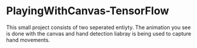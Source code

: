# PlayingWithCanvas-TensorFlow

This small project consists of two seperated entiyty.
The animation you see is done with the canvas and
hand detection liabray is being used to capture hand movements.
